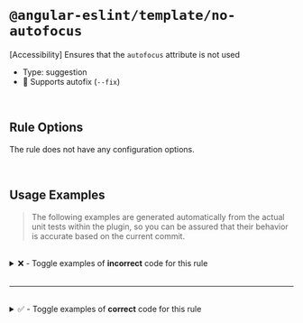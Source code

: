 <!--

  DO NOT EDIT.

  This markdown file was autogenerated using a mixture of the following files as the source of truth for its data:
  - ../../src/rules/no-autofocus.ts
  - ../../tests/rules/no-autofocus/cases.ts

  In order to update this file, it is therefore those files which need to be updated, as well as potentially the generator script:
  - ../../../../tools/scripts/generate-rule-docs.ts

-->

<br>

# `@angular-eslint/template/no-autofocus`

[Accessibility] Ensures that the `autofocus` attribute is not used

- Type: suggestion
- 🔧 Supports autofix (`--fix`)

<br>

## Rule Options

The rule does not have any configuration options.

<br>

## Usage Examples

> The following examples are generated automatically from the actual unit tests within the plugin, so you can be assured that their behavior is accurate based on the current commit.

<br>

<details>
<summary>❌ - Toggle examples of <strong>incorrect</strong> code for this rule</summary>

<br>

#### Default Config

```json
{
  "rules": {
    "@angular-eslint/template/no-autofocus": [
      "error"
    ]
  }
}
```

<br>

#### ❌ Invalid Code

```html
<button autofocus>Click me!</button>
        ~~~~~~~~~
```

<br>

---

<br>

#### Default Config

```json
{
  "rules": {
    "@angular-eslint/template/no-autofocus": [
      "error"
    ]
  }
}
```

<br>

#### ❌ Invalid Code

```html
<input [attr.autofocus]="false">
       ~~~~~~~~~~~~~~~~~~~~~~~~
```

<br>

---

<br>

#### Default Config

```json
{
  "rules": {
    "@angular-eslint/template/no-autofocus": [
      "error"
    ]
  }
}
```

<br>

#### ❌ Invalid Code

```html
<app-test [autofocus]="true"></app-test>
<select autofocus></select>
        ~~~~~~~~~
```

</details>

<br>

---

<br>

<details>
<summary>✅ - Toggle examples of <strong>correct</strong> code for this rule</summary>

<br>

#### Default Config

```json
{
  "rules": {
    "@angular-eslint/template/no-autofocus": [
      "error"
    ]
  }
}
```

<br>

#### ✅ Valid Code

```html
<input type="text">
```

<br>

---

<br>

#### Default Config

```json
{
  "rules": {
    "@angular-eslint/template/no-autofocus": [
      "error"
    ]
  }
}
```

<br>

#### ✅ Valid Code

```html
<textarea autoFocus></textarea>
```

<br>

---

<br>

#### Default Config

```json
{
  "rules": {
    "@angular-eslint/template/no-autofocus": [
      "error"
    ]
  }
}
```

<br>

#### ✅ Valid Code

```html
<div [autoFocus]="true"></div>
```

<br>

---

<br>

#### Default Config

```json
{
  "rules": {
    "@angular-eslint/template/no-autofocus": [
      "error"
    ]
  }
}
```

<br>

#### ✅ Valid Code

```html
<button [appautofocus]="false">Click me!</button>
```

<br>

---

<br>

#### Default Config

```json
{
  "rules": {
    "@angular-eslint/template/no-autofocus": [
      "error"
    ]
  }
}
```

<br>

#### ✅ Valid Code

```html
<app-drag-drop autofocus></app-drag-drop>
```

<br>

---

<br>

#### Default Config

```json
{
  "rules": {
    "@angular-eslint/template/no-autofocus": [
      "error"
    ]
  }
}
```

<br>

#### ✅ Valid Code

```html
<app-textarea [autofocus]="false"></app-textarea>
```

</details>

<br>

